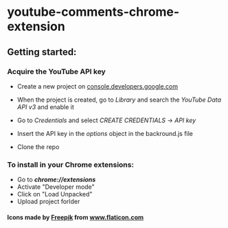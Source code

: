# youtube-comments-chrome-extension

## Getting started:

### Acquire the YouTube API key
* Create a new project on [console.developers.google.com](https://console.developers.google.com)
* When the project is created, go to *Library* and search the *YouTube Data API v3* and enable it
* Go to *Credentials* and select *CREATE CREDENTIALS* → *API key*
* Insert the API key in the *options* object in the backround.js file

* Clone the repo

### To install in your Chrome extensions:
* Go to ***chrome://extensions***
* Activate "Developer mode"
* Click on "Load Unpacked"
* Upload project forlder



 #### Icons made by [Freepik](http://www.freepik.com/) from www.flaticon.com
